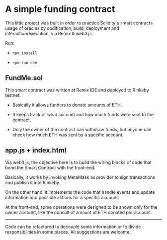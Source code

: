 # A simple funding contract

This little project was built in order to practice Solidity's smart contracts
usage of oracles by codification, build, deployment and interaction/execution,
via Remix & web3.js.

Run:

- `npm install`

- `npm run dev`

## FundMe.sol

This smart contract was written at Remix IDE and deployed to Rinkeby testnet:

- Basically it allows funders to donate amounts of ETH.

- It keeps track of what account and how much funds were sent to the contract.

- Only the owner of the contract can withdraw funds, but anyone can check
  how much ETH was sent by a specific account

## app.js + index.html

Via web3.js, the objective here is to build the wiring blocks of code that
bond the Smart Contract with the front-end.

Basically, it works by invoking MetaMask as provider to sign transactions and
publish it into Rinkeby.

On the other hand, it implements the code that handle events and update
information and possible actions for a specific account.

At the front-end, some operations were designed to be shown only for the
owner account, like the consult of amount of ETH donated per account.

---

Code can be refactored to decouple some information or to divide
responsibilities in some places. All suggestions are welcome.
